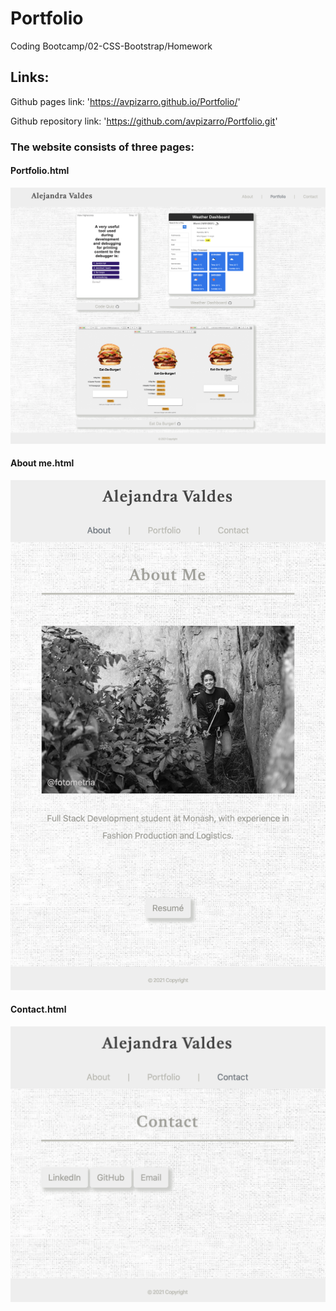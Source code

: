 # Portfolio

Coding Bootcamp/02-CSS-Bootstrap/Homework

## Links:

Github pages link: 'https://avpizarro.github.io/Portfolio/'

Github repository link: 'https://github.com/avpizarro/Portfolio.git'


### The website consists of three pages: 

#### Portfolio.html

![Portfolio](Assets/readmeImages/portfolio.png)

#### About me.html

![About](Assets/readmeImages/aboutMe.png)

#### Contact.html

![Contact](Assets/readmeImages/contact.png)







